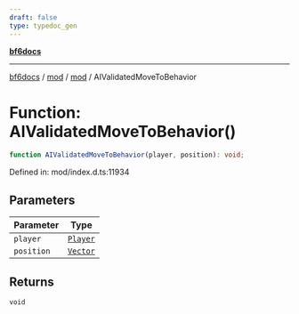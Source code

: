 ```yaml
---
draft: false
type: typedoc_gen
---
```


[**bf6docs**](../../../_index.md)

***

[bf6docs](../../../_index.md) / [mod](../../_index.md) / [mod](../_index.md) / AIValidatedMoveToBehavior

# Function: AIValidatedMoveToBehavior()

```ts
function AIValidatedMoveToBehavior(player, position): void;
```

Defined in: mod/index.d.ts:11934

## Parameters

| Parameter | Type |
| ------ | ------ |
| `player` | [`Player`](../Player/_index.md) |
| `position` | [`Vector`](../Vector/_index.md) |

## Returns

`void`
